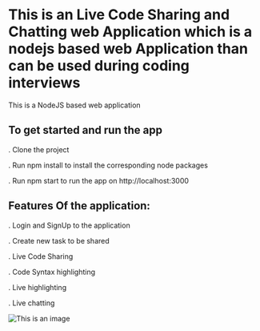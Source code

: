 # This is an Live Code Sharing and Chatting web Application which is a nodejs based web Application than can be used during coding interviews

This is a NodeJS based web application

## To get started and run the app

   . Clone the project
 
   . Run npm install to install the corresponding node packages
 
   . Run npm start to run the app on http://localhost:3000

## Features Of the application:

   . Login and SignUp to the application
 
   . Create new task to be shared
 
   . Live Code Sharing
 
   . Code Syntax highlighting
 
   . Live highlighting
 
   . Live chatting
   
   
   ![This is an image](https://myoctocat.com/assets/images/base-octocat.svg)
